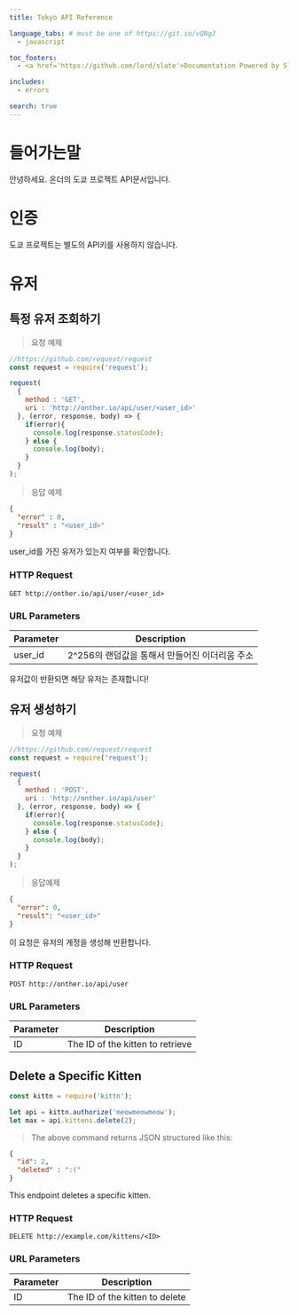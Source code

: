 ```yaml
---
title: Tokyo API Reference

language_tabs: # must be one of https://git.io/vQNgJ
  - javascript

toc_footers:
  - <a href='https://github.com/lord/slate'>Documentation Powered by Slate</a>

includes:
  - errors

search: true
---
```


# 들어가는말

안녕하세요. 온더의 도쿄 프로젝트 API문서입니다.

# 인증

도쿄 프로젝트는 별도의 API키를 사용하지 않습니다.

# 유저

## 특정 유저 조회하기

> 요청 예제

```javascript
//https://github.com/request/request
const request = require('request');

request(
  {
    method : 'GET',
    uri : 'http://onther.io/api/user/<user_id>'
  }, (error, response, body) => {
    if(error){
      console.log(response.statusCode);
    } else {
      console.log(body);
    }
  }
);
```

> 응답 예제

```json
{
  "error" : 0,
  "result" : "<user_id>"
}
```
user_id를 가진 유저가 있는지 여부를 확인합니다.

### HTTP Request

`GET http://onther.io/api/user/<user_id>`

### URL Parameters

Parameter |  Description
--------- |  -----------
user_id |  2^256의 랜덤값을 통해서 만들어진 이더리움 주소


<aside class="success">
유저값이 반환되면 해당 유저는 존재합니다!
</aside>

## 유저 생성하기

> 요청 예제

```javascript
//https://github.com/request/request
const request = require('request');

request(
  {
    method : 'POST',
    uri : 'http://onther.io/api/user'
  }, (error, response, body) => {
    if(error){
      console.log(response.statusCode);
    } else {
      console.log(body);
    }
  }
);
```

> 응답예제

```json
{
  "error": 0,
  "result": "<user_id>"
}
```

이 요청은 유저의 계정을 생성해 반환합니다.

### HTTP Request

`POST http://onther.io/api/user`

### URL Parameters

Parameter | Description
--------- | -----------
ID | The ID of the kitten to retrieve

## Delete a Specific Kitten

```javascript
const kittn = require('kittn');

let api = kittn.authorize('meowmeowmeow');
let max = api.kittens.delete(2);
```

> The above command returns JSON structured like this:

```json
{
  "id": 2,
  "deleted" : ":("
}
```

This endpoint deletes a specific kitten.

### HTTP Request

`DELETE http://example.com/kittens/<ID>`

### URL Parameters

Parameter | Description
--------- | -----------
ID | The ID of the kitten to delete
